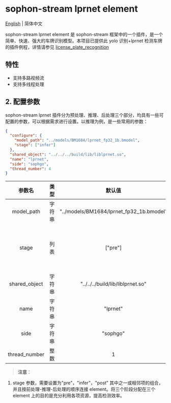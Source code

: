 # sophon-stream lprnet element

[English](README_EN.md) | 简体中文

sophon-stream lprnet element 是 sophon-stream 框架中的一个插件，是一个简单、快速、强大的车牌识别模型。本项目已提供此 yolo 识别+lprnet 检测车牌的插件例程，详情请参见 [license_plate_recognition](../../../samples/license_plate_recognition/README.md)

## 特性

- 支持多路视频流
- 支持多线程处理

## 2. 配置参数

sophon-stream lprnet 插件分为预处理、推理、后处理三个部分，均具有一些可配置的参数，可以根据需求进行设置。以推理为例，是一些常用的参数：

```json
{
  "configure": {
    "model_path": "../models/BM1684/lprnet_fp32_1b.bmodel",
    "stage": ["infer"]
  },
  "shared_object": "../../../build/lib/liblprnet.so",
  "name": "lprnet",
  "side": "sophgo",
  "thread_number": 4
}
```

|    参数名     |  类型  |                  默认值                  |               说明               |
| :-----------: | :----: | :--------------------------------------: | :------------------------------: |
|  model_path   | 字符串 | "../models/BM1684/lprnet_fp32_1b.bmodel" |         lprnet 模型路径          |
|     stage     |  列表  |                 ["pre"]                  | 标志前处理、推理、后处理三个阶段 |
| shared_object | 字符串 |    "../../../build/lib/liblprnet.so"     |       liblprnet 动态库路径       |
|     name      | 字符串 |                 "lprnet"                 |           element 名称           |
|     side      | 字符串 |                 "sophgo"                 |             设备类型             |
| thread_number |  整数  |                    1                     |            启动线程数            |

> **注意**：

1. stage 参数，需要设置为"pre"，"infer"，"post" 其中之一或相邻项的组合，并且按前处理-推理-后处理的顺序连接 element。将三个阶段分配在三个 element 上的目的是充分利用各项资源，提高检测效率。
